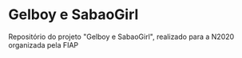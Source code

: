 # Gelboy e SabaoGirl
 Repositório do projeto "Gelboy e SabaoGirl", realizado para a N2020 organizada pela FIAP
